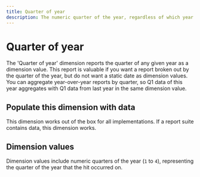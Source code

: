 ```yaml
---
title: Quarter of year
description: The numeric quarter of the year, regardless of which year.
---
```


# Quarter of year

The 'Quarter of year' dimension reports the quarter of any given year as a dimension value. This report is valuable if you want a report broken out by the quarter of the year, but do not want a static date as dimension values. You can aggregate year-over-year reports by quarter, so Q1 data of this year aggregates with Q1 data from last year in the same dimension value.

## Populate this dimension with data

This dimension works out of the box for all implementations. If a report suite contains data, this dimension works.

## Dimension values

Dimension values include numeric quarters of the year (`1` to `4`), representing the quarter of the year that the hit occurred on.
